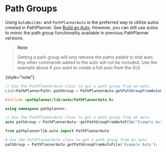 # Path Groups

Using `AutoBuilder` and `PathPlannerAuto` is the preferred way to utilize autos created in PathPlanner.
See [Build an Auto](pplib-Build-an-Auto.md). However, you can still use autos to mimic the path group functionality
available in previous PathPlanner
versions.

> **Note**
>
> Getting a path group will only retrieve the paths added to that auto. Any other commands added to the auto will not be
> included. Use the example above if you want to create a full auto from the GUI.
>
{style="note"}

<tabs group="pplib-language">
<tab title="Java" group-key="java">

```Java
// Use the PathPlannerAuto class to get a path group from an auto
List<PathPlannerPath> pathGroup = PathPlannerAuto.getPathGroupFromAutoFile("Example Auto");
```

</tab>
<tab title="C++" group-key="cpp">

```C++
#include <pathplanner/lib/auto/PathPlannerAuto.h>

using namespace pathplanner;

// Use the PathPlannerAuto class to get a path group from an auto
auto pathGroup = PathPlannerAuto::getPathGroupFromAutoFile("Example Auto");
```

</tab>
<tab title="Python" group-key="python">

```Python
from pathplannerlib.auto import PathPlannerAuto

# Use the PathPlannerAuto class to get a path group from an auto
pathGroup = PathPlannerAuto.getPathGroupFromAutoFile('Example Auto');
```

</tab>
</tabs>
